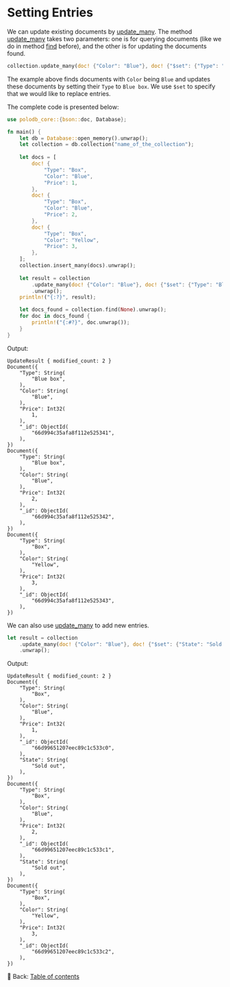 # Setting Entries

We can update existing documents by [update_many](https://docs.rs/polodb_core/latest/polodb_core/struct.Collection.html#method.update_many).
The method [update_many](https://docs.rs/polodb_core/latest/polodb_core/struct.Collection.html#method.update_many) takes two parameters: one is for querying documents (like we do in method [find](https://docs.rs/polodb_core/latest/polodb_core/struct.Collection.html#method.find) before), and the other is for updating the documents found.

```rust
collection.update_many(doc! {"Color": "Blue"}, doc! {"$set": {"Type": "Blue box"}}).unwrap();
```

The example above finds documents with `Color` being `Blue` and updates these documents by setting their `Type` to `Blue box`.
We use `$set` to specify that we would like to replace entries.

The complete code is presented below:

```rust
use polodb_core::{bson::doc, Database};

fn main() {
    let db = Database::open_memory().unwrap();
    let collection = db.collection("name_of_the_collection");
    
    let docs = [
        doc! {
            "Type": "Box",
            "Color": "Blue",
            "Price": 1,
        },
        doc! {
            "Type": "Box",
            "Color": "Blue",
            "Price": 2,
        },
        doc! {
            "Type": "Box",
            "Color": "Yellow",
            "Price": 3,
        },
    ];
    collection.insert_many(docs).unwrap();
    
    let result = collection
        .update_many(doc! {"Color": "Blue"}, doc! {"$set": {"Type": "Blue box"}})
        .unwrap();
    println!("{:?}", result);

    let docs_found = collection.find(None).unwrap();
    for doc in docs_found {
        println!("{:#?}", doc.unwrap());
    }
}
```

Output:

```text
UpdateResult { modified_count: 2 }
Document({
    "Type": String(
        "Blue box",
    ),
    "Color": String(
        "Blue",
    ),
    "Price": Int32(
        1,
    ),
    "_id": ObjectId(
        "66d994c35afa8f112e525341",
    ),
})
Document({
    "Type": String(
        "Blue box",
    ),
    "Color": String(
        "Blue",
    ),
    "Price": Int32(
        2,
    ),
    "_id": ObjectId(
        "66d994c35afa8f112e525342",
    ),
})
Document({
    "Type": String(
        "Box",
    ),
    "Color": String(
        "Yellow",
    ),
    "Price": Int32(
        3,
    ),
    "_id": ObjectId(
        "66d994c35afa8f112e525343",
    ),
})
```

We can also use [update_many](https://docs.rs/polodb_core/latest/polodb_core/struct.Collection.html#method.update_many) to add new entries.

```rust
let result = collection
    .update_many(doc! {"Color": "Blue"}, doc! {"$set": {"State": "Sold out"}})
    .unwrap();
```

Output:

```text
UpdateResult { modified_count: 2 }
Document({
    "Type": String(
        "Box",
    ),
    "Color": String(
        "Blue",
    ),
    "Price": Int32(
        1,
    ),
    "_id": ObjectId(
        "66d99651207eec89c1c533c0",
    ),
    "State": String(
        "Sold out",
    ),
})
Document({
    "Type": String(
        "Box",
    ),
    "Color": String(
        "Blue",
    ),
    "Price": Int32(
        2,
    ),
    "_id": ObjectId(
        "66d99651207eec89c1c533c1",
    ),
    "State": String(
        "Sold out",
    ),
})
Document({
    "Type": String(
        "Box",
    ),
    "Color": String(
        "Yellow",
    ),
    "Price": Int32(
        3,
    ),
    "_id": ObjectId(
        "66d99651207eec89c1c533c2",
    ),
})
```

<!-- :arrow_right:  Next:  -->

:blue_book: Back: [Table of contents](./../README.md)
